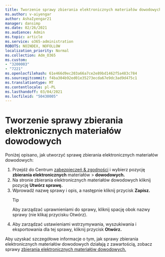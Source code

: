 ```yaml
---
title: Tworzenie sprawy zbierania elektronicznych materiałów dowodowych
ms.author: v-aiyengar
author: AshaIyengar21
manager: dansimp
ms.date: 02/26/2021
ms.audience: Admin
ms.topic: article
ms.service: o365-administration
ROBOTS: NOINDEX, NOFOLLOW
localization_priority: Normal
ms.collection: Adm_O365
ms.custom:
- "3200003"
- "7221"
ms.openlocfilehash: 61e466d9ec203a66a7ce2e89bd1462f5a483c784
ms.sourcegitcommit: f4ba304b92ed01e35273ecda67e9dc3ad9d475c1
ms.translationtype: MT
ms.contentlocale: pl-PL
ms.lasthandoff: 03/04/2021
ms.locfileid: "50430005"
---
```

# <a name="create-an-ediscovery-case"></a>Tworzenie sprawy zbierania elektronicznych materiałów dowodowych

Poniżej opisano, jak utworzyć sprawę zbierania elektronicznych materiałów dowodowych:

1. Przejdź do Centrum [zabezpieczeń & zgodności](https://go.microsoft.com/fwlink/p/?linkid=2077143) i wybierz pozycję **zbierania elektronicznych** materiałów  >  **dowodowych.**
1. Na stronie zbierania elektronicznych materiałów dowodowych kliknij pozycję **Utwórz sprawę.**
1. Wprowadź nazwę sprawy i opis, a następnie kliknij przycisk **Zapisz.**
    > [!TIP]
    >Aby zarządzać uprawnieniami do sprawy, kliknij spację obok nazwy sprawy (nie klikaj przycisku Otwórz).
1. Aby zarządzać ustawieniami wstrzymywania, wyszukiwania i eksportowania dla tej sprawy, kliknij przycisk **Otwórz.**

Aby uzyskać szczegółowe informacje o tym, jak sprawy zbierania elektronicznych materiałów dowodowych działają z zawartością, zobacz sprawy [zbierania elektronicznych materiałów dowodowych.](https://go.microsoft.com/fwlink/?linkid=2101589)
